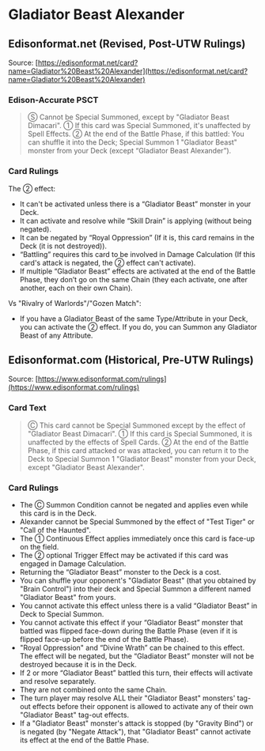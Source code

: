 # Gladiator Beast Alexander

## Edisonformat.net (Revised, Post-UTW Rulings)

Source: [https://edisonformat.net/card?name=Gladiator%20Beast%20Alexander](https://edisonformat.net/card?name=Gladiator%20Beast%20Alexander)

### Edison-Accurate PSCT

> Ⓢ Cannot be Special Summoned, except by "Gladiator Beast Dimacari".
> ① If this card was Special Summoned, it's unaffected by Spell Effects.
> ② At the end of the Battle Phase, if this battled:
> You can shuffle it into the Deck; Special Summon 1 "Gladiator Beast" monster from your Deck (except “Gladiator Beast Alexander”).

### Card Rulings

The ② effect:
*   It can't be activated unless there is a “Gladiator Beast” monster in your Deck.
*   It can activate and resolve while “Skill Drain” is applying (without being negated).
*   It can be negated by “Royal Oppression” (If it is, this card remains in the Deck (it is not destroyed)).
*   “Battling” requires this card to be involved in Damage Calculation
(If this card's attack is negated, the ② effect can't activate).
*   If multiple “Gladiator Beast” effects are activated at the end of the Battle Phase,
they don’t go on the same Chain (they each activate, one after another, each on their own Chain).

Vs "Rivalry of Warlords"/"Gozen Match":
*   If you have a Gladiator Beast of the same Type/Attribute in your Deck, you can activate the ② effect.
If you do, you can Summon any Gladiator Beast of any Attribute.


## Edisonformat.com (Historical, Pre-UTW Rulings)

Source: [https://www.edisonformat.com/rulings](https://www.edisonformat.com/rulings)

### Card Text

> Ⓒ This card cannot be Special Summoned except by the effect of "Gladiator Beast Dimacari". ① If this card is Special Summoned, it is unaffected by the effects of Spell Cards. ② At the end of the Battle Phase, if this card attacked or was attacked, you can return it to the Deck to Special Summon 1 "Gladiator Beast" monster from your Deck, except "Gladiator Beast Alexander".

### Card Rulings

*   The Ⓒ Summon Condition cannot be negated and applies even while this card is in the Deck.
*   Alexander cannot be Special Summoned by the effect of "Test Tiger" or "Call of the Haunted".
*   The ① Continuous Effect applies immediately once this card is face-up on the field.
*   The ② optional Trigger Effect may be activated if this card was engaged in Damage Calculation.
*   Returning the “Gladiator Beast” monster to the Deck is a cost.
*   You can shuffle your opponent's "Gladiator Beast" (that you obtained by "Brain Control") into their deck and Special Summon a different named "Gladiator Beast" from yours.
*   You cannot activate this effect unless there is a valid “Gladiator Beast” in Deck to Special Summon.
*   You cannot activate this effect if your “Gladiator Beast” monster that battled was flipped face-down during the Battle Phase (even if it is flipped face-up before the end of the Battle Phase).
*   "Royal Oppression" and “Divine Wrath” can be chained to this effect. The effect will be negated, but the “Gladiator Beast” monster will not be destroyed because it is in the Deck.
*   If 2 or more “Gladiator Beast” battled this turn, their effects will activate and resolve separately.
*   They are not combined onto the same Chain.
*   The turn player may resolve ALL their "Gladiator Beast" monsters' tag-out effects before their opponent is allowed to activate any of their own "Gladiator Beast" tag-out effects.
*   If a "Gladiator Beast" monster's attack is stopped (by "Gravity Bind") or is negated (by "Negate Attack"), that "Gladiator Beast" cannot activate its effect at the end of the Battle Phase.


